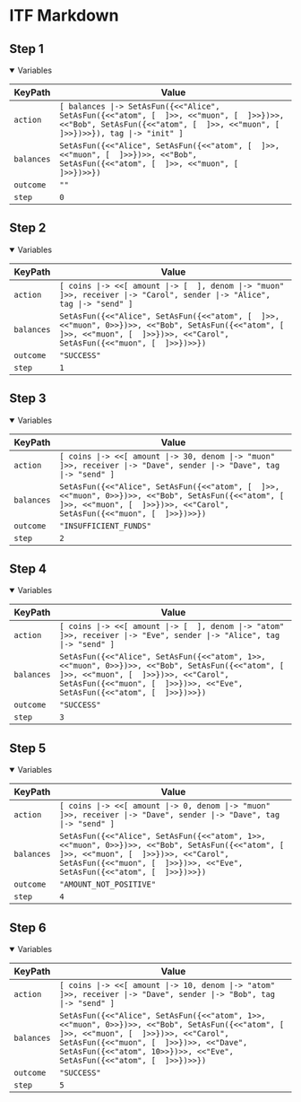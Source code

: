 # ITF Markdown

## Step 1

<details open>

<summary>Variables</summary>


|KeyPath|Value|
|-|-|
|`action`|`[ balances \|-> SetAsFun({<<"Alice", SetAsFun({<<"atom", [  ]>>, <<"muon", [  ]>>})>>, <<"Bob", SetAsFun({<<"atom", [  ]>>, <<"muon", [  ]>>})>>}), tag \|-> "init" ]`|
|`balances`|`SetAsFun({<<"Alice", SetAsFun({<<"atom", [  ]>>, <<"muon", [  ]>>})>>, <<"Bob", SetAsFun({<<"atom", [  ]>>, <<"muon", [  ]>>})>>})`|
|`outcome`|`""`|
|`step`|`0`|


</details>

## Step 2

<details open>

<summary>Variables</summary>


|KeyPath|Value|
|-|-|
|`action`|`[ coins \|-> <<[ amount \|-> [  ], denom \|-> "muon" ]>>, receiver \|-> "Carol", sender \|-> "Alice", tag \|-> "send" ]`|
|`balances`|`SetAsFun({<<"Alice", SetAsFun({<<"atom", [  ]>>, <<"muon", 0>>})>>, <<"Bob", SetAsFun({<<"atom", [  ]>>, <<"muon", [  ]>>})>>, <<"Carol", SetAsFun({<<"muon", [  ]>>})>>})`|
|`outcome`|`"SUCCESS"`|
|`step`|`1`|


</details>

## Step 3

<details open>

<summary>Variables</summary>


|KeyPath|Value|
|-|-|
|`action`|`[ coins \|-> <<[ amount \|-> 30, denom \|-> "muon" ]>>, receiver \|-> "Dave", sender \|-> "Dave", tag \|-> "send" ]`|
|`balances`|`SetAsFun({<<"Alice", SetAsFun({<<"atom", [  ]>>, <<"muon", 0>>})>>, <<"Bob", SetAsFun({<<"atom", [  ]>>, <<"muon", [  ]>>})>>, <<"Carol", SetAsFun({<<"muon", [  ]>>})>>})`|
|`outcome`|`"INSUFFICIENT_FUNDS"`|
|`step`|`2`|


</details>

## Step 4

<details open>

<summary>Variables</summary>


|KeyPath|Value|
|-|-|
|`action`|`[ coins \|-> <<[ amount \|-> [  ], denom \|-> "atom" ]>>, receiver \|-> "Eve", sender \|-> "Alice", tag \|-> "send" ]`|
|`balances`|`SetAsFun({<<"Alice", SetAsFun({<<"atom", 1>>, <<"muon", 0>>})>>, <<"Bob", SetAsFun({<<"atom", [  ]>>, <<"muon", [  ]>>})>>, <<"Carol", SetAsFun({<<"muon", [  ]>>})>>, <<"Eve", SetAsFun({<<"atom", [  ]>>})>>})`|
|`outcome`|`"SUCCESS"`|
|`step`|`3`|


</details>

## Step 5

<details open>

<summary>Variables</summary>


|KeyPath|Value|
|-|-|
|`action`|`[ coins \|-> <<[ amount \|-> 0, denom \|-> "muon" ]>>, receiver \|-> "Dave", sender \|-> "Dave", tag \|-> "send" ]`|
|`balances`|`SetAsFun({<<"Alice", SetAsFun({<<"atom", 1>>, <<"muon", 0>>})>>, <<"Bob", SetAsFun({<<"atom", [  ]>>, <<"muon", [  ]>>})>>, <<"Carol", SetAsFun({<<"muon", [  ]>>})>>, <<"Eve", SetAsFun({<<"atom", [  ]>>})>>})`|
|`outcome`|`"AMOUNT_NOT_POSITIVE"`|
|`step`|`4`|


</details>

## Step 6

<details open>

<summary>Variables</summary>


|KeyPath|Value|
|-|-|
|`action`|`[ coins \|-> <<[ amount \|-> 10, denom \|-> "atom" ]>>, receiver \|-> "Dave", sender \|-> "Bob", tag \|-> "send" ]`|
|`balances`|`SetAsFun({<<"Alice", SetAsFun({<<"atom", 1>>, <<"muon", 0>>})>>, <<"Bob", SetAsFun({<<"atom", [  ]>>, <<"muon", [  ]>>})>>, <<"Carol", SetAsFun({<<"muon", [  ]>>})>>, <<"Dave", SetAsFun({<<"atom", 10>>})>>, <<"Eve", SetAsFun({<<"atom", [  ]>>})>>})`|
|`outcome`|`"SUCCESS"`|
|`step`|`5`|


</details>

